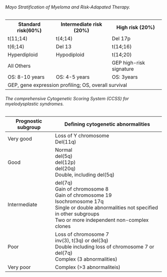 ###### Mayo Stratification of Myeloma and Risk-Adapated Therapy.

<table>
  <tr>
    <th> Standard risk(60%) </th>
    <th> Intermediate risk (20%) </th>
    <th> High risk (20%) </th>
  </tr>
  <tr>
    <td>t(11;14)</td>
    <td>t(4;14)</td>
    <td>Del 17p</td>
  </tr>
  <tr>
    <td> t(6;14) </td>
    <td> Del 13 </td>
    <td> t(14;16) </td>
  </tr>
  <tr>
    <td> Hyperdiploid </td>
    <td> Hypodiploid </td>
    <td> t(14;20) </td>
  </tr>
  <tr>
    <td> All Others </td>
    <td></td>
    <td>GEP  high-risk signature </td>
  </tr>
  <tr>
    <td> OS:  8-10 years </td>
    <td> OS:  4-5 years </td>
    <td> OS:  3years </td>
  </tr>
  <tr>
    <td colspan="3"> GEP, gene expression profiling; OS, overall survival<br>  </td>
  </tr>
</table>

###### The comprehensive Cytogenetic Scoring System (CCSS) for myelodysplastic syndromes.

| Prognostic subgroup | Defining cytogenetic abnormalities  |
| ------------------- | ----------------------- |
| Very good           | Loss of Y chromosome <br/>Del(11q)     |
| Good                | Normal <br/>del(5q) <br/>del(12p) <br/>del(20q) <br/>Double, including del(5q)      |
| Intermediate        | del(7q)<br/> Gain of chromosome 8 <br/>Gain of chromosome 19<br/> Isochromosome 17q <br/>Single or double abnormalities not specified in other subgroups <br/> Two or more independent non-complex clones |
| Poor                | Loss of chromosome 7<br/> inv(3), t(3q) or del(3q) <br/>Double including loss of chromosome 7 or del(7q) <br/>Complex (3 abnormalities)  |
| Very poor           | Complex (>3 abnormaliteis)    |
